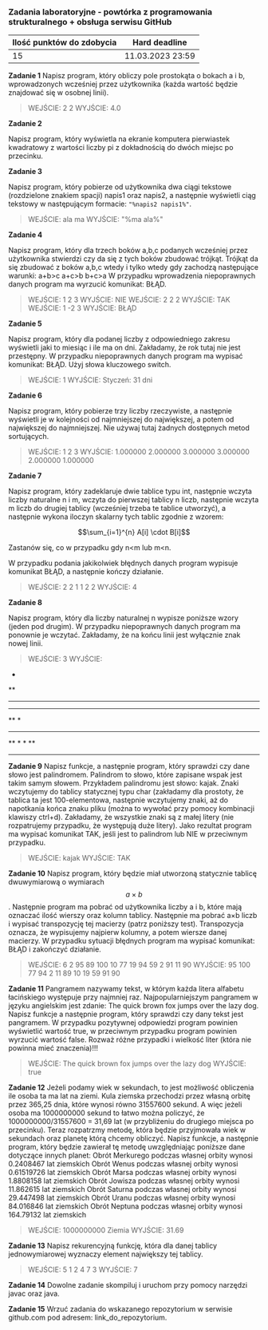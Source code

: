### Zadania laboratoryjne - powtórka z programowania strukturalnego + obsługa serwisu GitHub

| Ilość punktów do zdobycia  | Hard deadline   |
| ------------ | ------------ |
| 15  | 11.03.2023  23:59|

**Zadanie 1**
Napisz program, który obliczy pole prostokąta o bokach a i b, wprowadzonych wcześniej przez użytkownika (każda wartość będzie znajdować się w osobnej linii).
> WEJŚCIE:
2
2
WYJŚCIE:
4.0

**Zadanie 2**

Napisz program, który wyświetla na ekranie komputera pierwiastek kwadratowy z wartości liczby pi z dokładnością do dwóch miejsc po przecinku.

**Zadanie 3**

Napisz program, który pobierze od użytkownika dwa ciągi tekstowe (rozdzielone znakiem spacji) napis1 oraz napis2, a następnie wyświetli ciąg tekstowy w następującym formacie: `"%napis2 napis1%"`.

>WEJŚCIE:
ala ma
WYJŚCIE:
"%ma ala%"

**Zadanie 4**

Napisz program, który dla trzech boków a,b,c podanych wcześniej przez użytkownika stwierdzi czy da się z tych boków zbudować trójkąt.
Trójkąt da się zbudować z boków a,b,c wtedy i tylko wtedy gdy zachodzą następujące warunki:
a+b>c
a+c>b
b+c>a
W przypadku wprowadzenia niepoprawnych danych program ma wyrzucić komunikat: BŁĄD.

>WEJŚCIE:
1 2 3
WYJŚCIE:
NIE
WEJŚCIE:
2 2 2
WYJŚCIE:
TAK
WEJŚCIE:
1 -2 3
WYJŚCIE:
BŁĄD

**Zadanie 5**

Napisz program, który dla podanej liczby z odpowiedniego zakresu wyświetli jaki to miesiąc i ile ma on dni.
Zakładamy, że rok tutaj nie jest przestępny.
W przypadku niepoprawnych danych program ma wypisać komunikat: BŁĄD.
Użyj słowa kluczowego switch.

>WEJŚCIE:
1
WYJŚCIE:
Styczeń: 31 dni

**Zadanie 6**

Napisz program, który pobierze trzy liczby rzeczywiste, a następnie wyświetli je w kolejności od najmniejszej do największej, a potem od największej do najmniejszej. Nie używaj tutaj żadnych dostępnych metod sortujących.

>WEJŚCIE:
1 2 3
WYJŚCIE:
1.000000 2.000000 3.000000
3.000000 2.000000 1.000000

**Zadanie 7**

Napisz program, który zadeklaruje dwie tablice typu int, następnie wczyta liczby naturalne n i m, wczyta do pierwszej tablicy n liczb, następnie wczyta m liczb do drugiej tablicy (wcześniej trzeba te tablice utworzyć), a następnie wykona iloczyn skalarny tych tablic zgodnie z wzorem:

$$\sum_{i=1}^{n} A[i] \cdot B[i]$$

Zastanów się, co w przypadku gdy n<m lub m<n.

W przypadku podania jakikolwiek błędnych danych program wypisuje komunikat BŁĄD, a następnie kończy działanie.
>WEJŚCIE:
2 2
1 1
2 2
WYJŚCIE:
4

**Zadanie 8**

Napisz program, który dla liczby naturalnej n wypisze poniższe wzory (jeden pod drugim).
W przypadku niepoprawnych danych program ma ponownie je wczytać.
Zakładamy, że na końcu linii jest wyłącznie znak nowej linii.
>WEJŚCIE:
3
WYJŚCIE:
*
**
***
***
**
*
***
 **
  *
  *
 **
***

**Zadanie 9**
Napisz funkcje, a następnie program, który sprawdzi czy dane słowo jest palindromem.
Palindrom to słowo, które zapisane wspak jest takim samym słowem.
Przykładem palindromu jest słowo: kajak.
Znaki wczytujemy do tablicy statycznej typu char (zakładamy dla prostoty, że tablica ta jest 100-elementowa, następnie wczytujemy znaki, aż do napotkania końca znaku pliku (można to wywołać przy pomocy kombinacji klawiszy ctrl+d).
Zakładamy, że wszystkie znaki są z małej litery (nie rozpatrujemy przypadku, że występują duże litery).
Jako rezultat program ma wypisać komunikat TAK, jeśli jest to palindrom lub NIE w przeciwnym przypadku.
>WEJŚCIE:
kajak
WYJŚCIE:
TAK

**Zadanie 10**
Napisz program, który będzie miał utworzoną statycznie tablicę dwuwymiarową o wymiarach $$a \times b$$.
Następnie program ma pobrać od użytkownika liczby a i b, które mają oznaczać ilość wierszy oraz kolumn tablicy.
Następnie ma pobrać a×b liczb i wypisać transpozycję tej macierzy (patrz poniższy test).
Transpozycja oznacza, że wypisujemy najpierw kolumny, a potem wiersze danej macierzy.
W przypadku sytuacji błędnych program ma wypisać komunikat: BŁĄD i zakończyć działanie.
>WEJŚCIE:
6 2
95 89
100 10
77 19
94 59
2 91
11 90
WYJŚCIE:
95 100 77 94 2 11
89 10 19 59 91 90

**Zadanie 11**
Pangramem nazywamy tekst, w którym każda litera alfabetu łacińskiego występuje przy najmniej raz.
Najpopularniejszym pangramem w języku angielskim jest zdanie:
The quick brown fox jumps over the lazy dog.
Napisz funkcje a następnie program, który sprawdzi czy dany tekst jest pangramem.
W przypadku pozytywnej odpowiedzi program powinien wyświetlić wartość true, w przeciwnym przypadku program powinien wyrzucić wartość false.
Rozważ różne przypadki i wielkość liter (która nie powinna mieć znaczenia)!!!
>WEJŚCIE:
The quick brown fox jumps over the lazy dog
WYJŚCIE:
true

**Zadanie 12**
Jeżeli podamy wiek w sekundach, to jest możliwość obliczenia ile osoba ta ma lat na ziemi.
Kula ziemska przechodzi przez własną orbitę przez 365,25 dnia, które wynosi równo 31557600 sekund.
A więc jeżeli osoba ma 1000000000 sekund to łatwo można policzyć, że 1000000000/31557600 = 31,69 lat (w przybliżeniu do drugiego miejsca po przecinku).
Teraz rozpatrzmy metodę, która będzie przyjmowała wiek w sekundach oraz planetę którą chcemy obliczyć.
Napisz funkcje, a następnie program, który będzie zawierał tę metodę uwzględniając poniższe dane dotyczące innych planet:
Obrót Merkurego podczas własnej orbity wynosi 0.2408467 lat ziemskich
Obrót Wenus podczas własnej orbity wynosi 0.61519726 lat ziemskich
Obrót Marsa podczas własnej orbity wynosi 1.8808158 lat ziemskich
Obrót Jowisza podczas własnej orbity wynosi 11.862615 lat ziemskich
Obrót Saturna podczas własnej orbity wynosi 29.447498 lat ziemskich
Obrót Uranu podczas własnej orbity wynosi 84.016846 lat ziemskich
Obrót Neptuna podczas własnej orbity wynosi 164.79132 lat ziemskich
>WEJŚCIE:
1000000000
Ziemia
WYJŚCIE:
31.69

**Zadanie 13**
Napisz rekurencyjną funkcję, która dla danej tablicy jednowymiarowej wyznaczy element największy tej tablicy.

>WEJŚCIE:
5
1 2 4 7 3
WYJŚCIE:
7

**Zadanie 14**
Dowolne zadanie skompiluj i uruchom przy pomocy narzędzi javac oraz java.

**Zadanie 15**
Wrzuć zadania do wskazanego repozytorium w serwisie github.com pod adresem: link_do_repozytorium.
